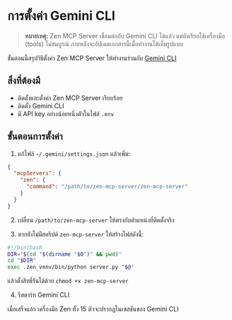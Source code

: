# การตั้งค่า Gemini CLI

> **หมายเหตุ:** Zen MCP Server เชื่อมต่อกับ Gemini CLI ได้แล้ว แต่ยังเรียกใช้เครื่องมือ (tools) ไม่สมบูรณ์ ภายหลังจะอัปเดตเอกสารนี้เมื่อทำงานได้เต็มรูปแบบ

ขั้นตอนนี้สรุปวิธีตั้งค่า Zen MCP Server ให้ทำงานร่วมกับ [Gemini CLI](https://github.com/google-gemini/gemini-cli)

## สิ่งที่ต้องมี

- ติดตั้งและตั้งค่า Zen MCP Server เรียบร้อย
- ติดตั้ง Gemini CLI
- มี API key อย่างน้อยหนึ่งตัวในไฟล์ `.env`

## ขั้นตอนการตั้งค่า

1. แก้ไฟล์ `~/.gemini/settings.json` แล้วเพิ่ม:

```json
{
  "mcpServers": {
    "zen": {
      "command": "/path/to/zen-mcp-server/zen-mcp-server"
    }
  }
}
```

2. เปลี่ยน `/path/to/zen-mcp-server` ให้ตรงกับตำแหน่งที่ติดตั้งจริง

3. หากยังไม่มีสคริปต์ `zen-mcp-server` ให้สร้างไฟล์ดังนี้:

```bash
#!/bin/bash
DIR="$(cd "$(dirname "$0")" && pwd)"
cd "$DIR"
exec .zen_venv/bin/python server.py "$@"
```

แล้วตั้งสิทธิ์รันได้ด้วย `chmod +x zen-mcp-server`

4. รีสตาร์ท Gemini CLI

เมื่อเสร็จแล้ว เครื่องมือ Zen ทั้ง 15 ตัวจะปรากฏในเซสชันของ Gemini CLI